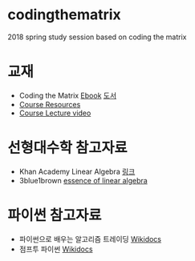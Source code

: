 # codingthematrix
2018 spring study session based on coding the matrix


# 교재
* Coding the Matrix [Ebook](https://www.amazon.com/Coding-Matrix-Algebra-Computer-Applications-ebook/dp/B00VSN9NHY) [도서](http://www.yes24.co.kr/24/goods/17967245)
* [Course Resources](http://codingthematrix.com/)
* [Course Lecture video](https://cs.brown.edu/video/channels/coding-matrix-fall-2014/?page=1)

# 선형대수학 참고자료
* Khan Academy Linear Algebra [링크](ttps://www.khanacademy.org/math/linear-algebra)
* 3blue1brown [essence of linear algebra]( https://www.youtube.com/watch?v=kjBOesZCoqc&list=PLZHQObOWTQDPD3MizzM2xVFitgF8hE_ab)

# 파이썬 참고자료
* 파이썬으로 배우는 알고리즘 트레이딩 [Wikidocs](https://wikidocs.net/book/110)
* 점프투 파이썬 [Wikidocs](https://wikidocs.net/book/1)